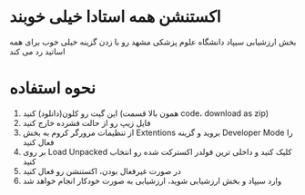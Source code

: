 # اکستنشن همه استادا خیلی خوبند
بخش ارزشیابی سیپاد دانشگاه علوم پزشکی مشهد رو با زدن گزینه خیلی خوب برای همه اساتید رد می کند
# نحوه استفاده 

1. این گیت رو کلون(دانلود) کنید (همون بالا قسمت code، download as zip)
2. فایل زیپ رو از حالت فشرده خارج کنید
3. از تنظیمات مرورگر کروم به بخش Extentions بروید و گزینه Developer Mode را فعال کنید
4. بر روی Load Unpacked کلیک کنید و داخلی ترین فولدر اکسترکت شده رو انتخاب کنید
5. در صورت غیرفعال بودن، اکستنشن رو فعال کنید
6. وارد سیپاد و بخش ارزشیابی شوید، ارزشیابی به صورت خودکار انجام خواهد شد